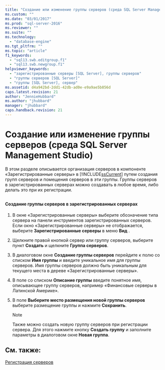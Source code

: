 ```yaml
---
title: "Создание или изменение группы серверов (среда SQL Server Management Studio) | Microsoft Docs"
ms.custom: ""
ms.date: "03/01/2017"
ms.prod: "sql-server-2016"
ms.reviewer: ""
ms.suite: ""
ms.technology: 
  - "database-engine"
ms.tgt_pltfrm: ""
ms.topic: "article"
f1_keywords: 
  - "sql13.swb.editgroup.f1"
  - "sql13.swb.newgroup.f1"
helpviewer_keywords: 
  - "зарегистрированные серверы [SQL Server], группы серверов"
  - "группы серверов [SQL Server]"
  - "группы [SQL Server], сервер"
ms.assetid: d4a942bd-2dd1-42db-ad0e-e9a9ae5b856d
caps.latest.revision: 21
author: "JennieHubbard"
ms.author: "jhubbard"
manager: "jhubbard"
caps.handback.revision: 21
---
```

# Создание или изменение группы серверов (среда SQL Server Management Studio)
  В этом разделе описывается организация серверов в компоненте «Зарегистрированные серверы» в [!INCLUDE[ssCurrent](../../includes/sscurrent-md.md)] путем создания групп серверов и помещения серверов в эти группы. Группы серверов в зарегистрированных серверах можно создавать в любое время, либо делать это при их регистрации.  
  
##  <a name="SSMSProcedure"></a>  
  
#### Создание группы серверов в зарегистрированных серверах  
  
1.  В окне «Зарегистрированные серверы» выберите обозначение типа сервера на панели инструментов зарегистрированных серверов. Если окно «Зарегистрированные серверы» не отображается, выберите **Зарегистрированные серверы** в меню **Вид** .  
  
2.  Щелкните правой кнопкой сервер или группу серверов, выберите пункт **Создать** и щелкните **Группа серверов**.  
  
3.  В диалоговом окне **Создание группы серверов** перейдите к полю со списком **Имя группы** и введите уникальное имя для группы серверов. Имя группы серверов должно быть уникальным для текущего места в дереве «Зарегистрированные серверы».  
  
4.  В поле со списком **Описание группы** введите понятное имя, описывающее группу серверов, например «Финансовые серверы в Латинской Америке».  
  
5.  В поле **Выберите место размещения новой группы серверов** выберите размещение группы и нажмите **Сохранить**.  
  
    > [!NOTE]  
    >  Также можно создать новую группу серверов при регистрации сервера. Для этого нажмите кнопку **Создать группу** и заполните параметры в диалоговом окне **Новая группа**.  
  
## См. также:  
 [Регистрация серверов](../../tools/sql-server-management-studio/register-servers.md)  
  
  